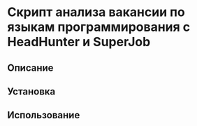 # Скрипт анализа вакансии по языкам программирования с HeadHunter и SuperJob

## Описание

## Установка

## Использование

